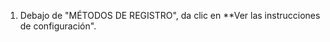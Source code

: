 1. Debajo de "MÉTODOS DE REGISTRO", da clic en **Ver las instrucciones de configuración".</li> </ol>
